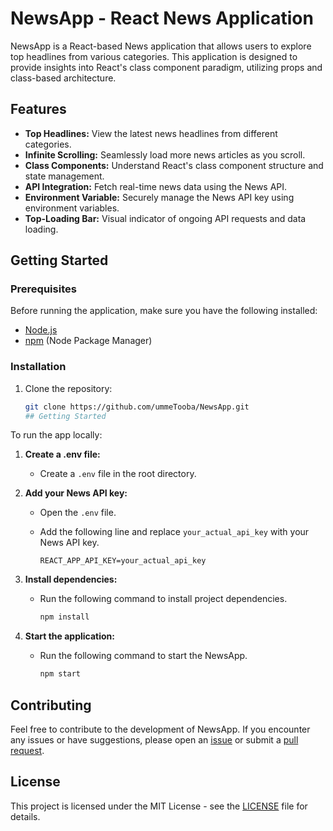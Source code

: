 # NewsApp - React News Application

NewsApp is a React-based News application that allows users to explore top headlines from various categories. This application is designed to provide insights into React's class component paradigm, utilizing props and class-based architecture.

## Features

- **Top Headlines:** View the latest news headlines from different categories.
- **Infinite Scrolling:** Seamlessly load more news articles as you scroll.
- **Class Components:** Understand React's class component structure and state management.
- **API Integration:** Fetch real-time news data using the News API.
- **Environment Variable:** Securely manage the News API key using environment variables.
- **Top-Loading Bar:** Visual indicator of ongoing API requests and data loading.

## Getting Started

### Prerequisites

Before running the application, make sure you have the following installed:

- [Node.js](https://nodejs.org/)
- [npm](https://www.npmjs.com/) (Node Package Manager)

### Installation

1. Clone the repository:

   ```bash
   git clone https://github.com/ummeTooba/NewsApp.git
   ## Getting Started

To run the app locally:

1. **Create a .env file:**
   - Create a `.env` file in the root directory.

2. **Add your News API key:**
   - Open the `.env` file.
   - Add the following line and replace `your_actual_api_key` with your News API key.

     ```env
     REACT_APP_API_KEY=your_actual_api_key
     ```

3. **Install dependencies:**
   - Run the following command to install project dependencies.

     ```bash
     npm install
     ```

4. **Start the application:**
   - Run the following command to start the NewsApp.

     ```bash
     npm start
     ```

## Contributing

Feel free to contribute to the development of NewsApp. If you encounter any issues or have suggestions, please open an [issue](https://github.com/your-username/NewsApp/issues) or submit a [pull request](https://github.com/your-username/NewsApp/pulls).

## License

This project is licensed under the MIT License - see the [LICENSE](LICENSE) file for details.
